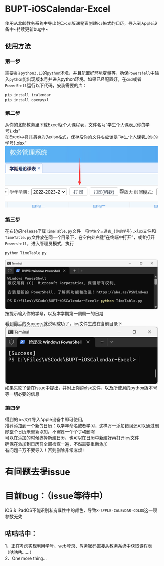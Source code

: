 # BUPT-iOSCalendar-Excel
使用从北邮教务系统中导出的Excel版课程表创建ics格式的日历，导入到Apple设备中~持续更新bug中~

## 使用方法
### 第一步
需要`高于python3.10`的`python`环境，并且配置好环境变量等，确保`Powershell`中输入`python`能出现版本号并进入python环境。如果已经配置好，在`cmd`或者`PowerShell`运行以下代码，安装需要的库：
```python3
pip install icalendar
pip install openpyxl
```
### 第二步
从你的北邮教务里下载Excel版个人课程表，文件名为“学生个人课表_{你的学号}.xls”  
在Excel中将其另存为为xlsx格式，保存后你的文件名应该是“学生个人课表_{你的学号}.xlsx”   
<img src="https://github.com/Guest-Liang/BUPT-iOSCalendar-Excel/blob/main/ScrennShots/GetExcelFile.png" width="500px">

### 第三步
在右边的`release`下载`TimeTable.py`文件，将`学生个人课表_{你的学号}.xlsx`文件和`TimeTable.py`文件放在同一个目录下，在空白处右键“在终端中打开”，或者打开`Powershell`，进入管理员模式，执行
```python3
python TimeTable.py
```
<img src="https://github.com/Guest-Liang/BUPT-iOSCalendar-Excel/blob/main/ScrennShots/ExecuteTheCommand.png" width="500px">  
按提示输入你的学号，以及本学期第一周周一的日期  

看到最后的Success就说明成功了，ics文件生成在当前目录下  
<img src="https://github.com/Guest-Liang/BUPT-iOSCalendar-Excel/blob/main/ScrennShots/Success.png" width="500px">   
如果失败了请在issue中提出，并附上你的xlsx文件，以及所使用的python版本号等一切必要的信息   


### 第四步
得到的`ics文件`导入Apple设备中即可使用。  
推荐添加到一个新的日历：以学年命名或者学习，这样万一添加错误还可以通过删除整个日历来重新添加，不需要一个个手动删除   
可以在添加的时候选择新建日历，也可以在日历中新建好再打开ics文件   
确保在添加到日历前全部检查一遍，不然需要重新添加   
有问题千万不要导入！否则删除非常麻烦！  


# 有问题去提issue
# 目前bug：（issue等待中）  
iOS & iPadOS不能识别私有属性中的颜色，导致`X-APPLE-CALENDAR-COLOR`这一项参数无效


## 咕咕咕中：
1、正在考虑实现利用学号、web登录、教务密码直接从教务系统中获取课程表（咕咕咕……）   
2、One more thing…  
